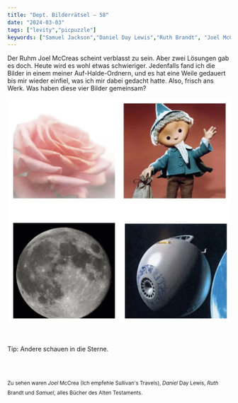 ```yaml
---
title: "Dept. Bilderrätsel – 58"
date: "2024-03-03"
tags: ["levity","picpuzzle"]
keywords: ["Samuel Jackson","Daniel Day Lewis","Ruth Brandt", "Joel McCrea","Neil Diamond","Neil Gaiman","Neil Armstrong","Neal Young"]
---
```

Der Ruhm Joel McCreas scheint verblasst zu sein. Aber zwei Lösungen gab es doch. Heute wird es wohl etwas schwieriger. Jedenfalls fand ich die Bilder in einem meiner Auf-Halde-Ordnern, und es hat eine Weile gedauert bis mir wieder einfiel, was ich mir dabei gedacht hatte. Also, frisch ans Werk. Was haben diese vier Bilder gemeinsam?
<br/>

<img  src="/assets/img/picpuzzle58.webp" alt="Bilderrätsel58">

<br/>
<br/>
<br/>

Tip: Andere schauen in die Sterne.

<br/>
<br/>

<sup>Zu sehen waren <i>Joel</i> McCrea (Ich empfehle Sullivan's Travels), <i>Daniel</i> Day Lewis, <i>Ruth</i> Brandt und <i>Samuel</i>, alles Bücher des Alten Testaments.
<sup>